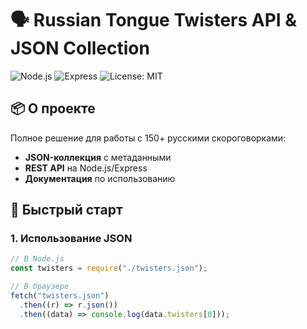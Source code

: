 # 🗣️ Russian Tongue Twisters API & JSON Collection

![Node.js](https://img.shields.io/badge/Node.js-18+-339933?logo=node.js&logoColor=white)
![Express](https://img.shields.io/badge/Express-4.x-000000?logo=express)
![License: MIT](https://img.shields.io/badge/License-MIT-yellow.svg)

## 📦 О проекте

Полное решение для работы с 150+ русскими скороговорками:

- **JSON-коллекция** с метаданными
- **REST API** на Node.js/Express
- **Документация** по использованию

## 🚀 Быстрый старт

### 1. Использование JSON

```javascript
// В Node.js
const twisters = require("./twisters.json");

// В браузере
fetch("twisters.json")
  .then((r) => r.json())
  .then((data) => console.log(data.twisters[0]));
```
